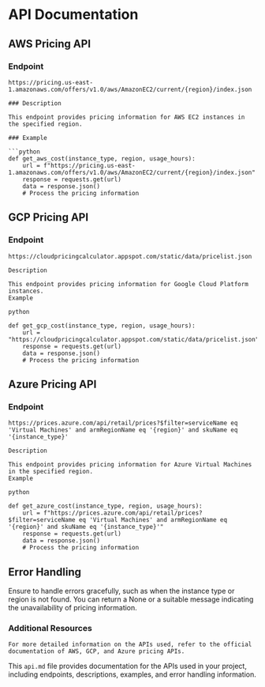 # API Documentation

## AWS Pricing API

### Endpoint
```
https://pricing.us-east-1.amazonaws.com/offers/v1.0/aws/AmazonEC2/current/{region}/index.json

### Description

This endpoint provides pricing information for AWS EC2 instances in the specified region.

### Example

```python
def get_aws_cost(instance_type, region, usage_hours):
    url = f"https://pricing.us-east-1.amazonaws.com/offers/v1.0/aws/AmazonEC2/current/{region}/index.json"
    response = requests.get(url)
    data = response.json()
    # Process the pricing information
```

## GCP Pricing API

### Endpoint

```
https://cloudpricingcalculator.appspot.com/static/data/pricelist.json

Description

This endpoint provides pricing information for Google Cloud Platform instances.
Example

python

def get_gcp_cost(instance_type, region, usage_hours):
    url = "https://cloudpricingcalculator.appspot.com/static/data/pricelist.json"
    response = requests.get(url)
    data = response.json()
    # Process the pricing information
```

## Azure Pricing API

### Endpoint

```
https://prices.azure.com/api/retail/prices?$filter=serviceName eq 'Virtual Machines' and armRegionName eq '{region}' and skuName eq '{instance_type}'

Description

This endpoint provides pricing information for Azure Virtual Machines in the specified region.
Example

python

def get_azure_cost(instance_type, region, usage_hours):
    url = f"https://prices.azure.com/api/retail/prices?$filter=serviceName eq 'Virtual Machines' and armRegionName eq '{region}' and skuName eq '{instance_type}'"
    response = requests.get(url)
    data = response.json()
    # Process the pricing information
```

## Error Handling

Ensure to handle errors gracefully, such as when the instance type or region is not found. You can return a None or a suitable message indicating the unavailability of pricing information.

### Additional Resources
```
For more detailed information on the APIs used, refer to the official documentation of AWS, GCP, and Azure pricing APIs.
```

This `api.md` file provides documentation for the APIs used in your project, including endpoints, descriptions, examples, and error handling information.
